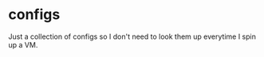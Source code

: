 # configs

Just a collection of configs so I don't need to look them up everytime I spin up a VM. 


